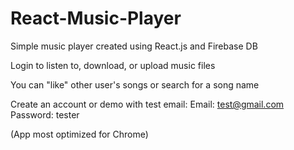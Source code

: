 # React-Music-Player

Simple music player created using React.js and Firebase DB

Login to listen to, download, or upload music files

You can "like" other user's songs or search for a song name

Create an account or demo with test email:
Email: test@gmail.com
Password: tester

(App most optimized for Chrome)
